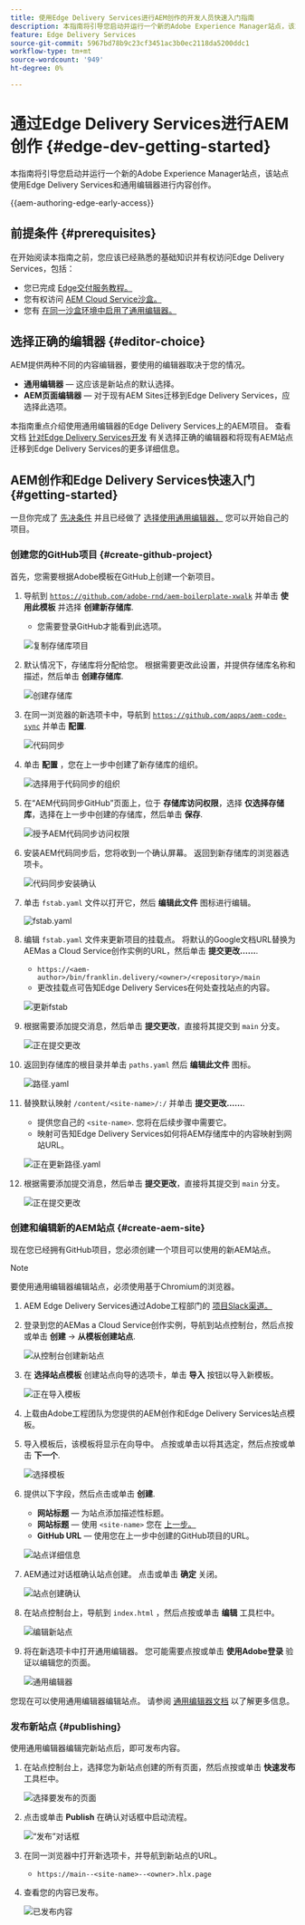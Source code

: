 ```yaml
---
title: 使用Edge Delivery Services进行AEM创作的开发人员快速入门指南
description: 本指南将引导您启动并运行一个新的Adobe Experience Manager站点，该站点使用Edge Delivery Services和通用编辑器进行内容创作
feature: Edge Delivery Services
source-git-commit: 5967bd78b9c23cf3451ac3b0ec2118da5200ddc1
workflow-type: tm+mt
source-wordcount: '949'
ht-degree: 0%

---
```



# 通过Edge Delivery Services进行AEM创作 {#edge-dev-getting-started}

本指南将引导您启动并运行一个新的Adobe Experience Manager站点，该站点使用Edge Delivery Services和通用编辑器进行内容创作。

{{aem-authoring-edge-early-access}}

## 前提条件 {#prerequisites}

在开始阅读本指南之前，您应该已经熟悉的基础知识并有权访问Edge Delivery Services，包括：

* 您已完成 [Edge交付服务教程。](/help/edge/developer/tutorial.md)
* 您有权访问 [AEM Cloud Service沙盒。](/help/implementing/cloud-manager/getting-access-to-aem-in-cloud/introduction-sandbox-programs.md)
* 您有 [在同一沙盒环境中启用了通用编辑器。](/help/implementing/universal-editor/getting-started.md)

## 选择正确的编辑器 {#editor-choice}

AEM提供两种不同的内容编辑器，要使用的编辑器取决于您的情况。

* **通用编辑器**  — 这应该是新站点的默认选择。
* **AEM页面编辑器**  — 对于现有AEM Sites迁移到Edge Delivery Services，应选择此选项。

本指南重点介绍使用通用编辑器的Edge Delivery Services上的AEM项目。 查看文档 [针对Edge Delivery Services开发](/help/edge/developing.md) 有关选择正确的编辑器和将现有AEM站点迁移到Edge Delivery Services的更多详细信息。

## AEM创作和Edge Delivery Services快速入门 {#getting-started}

一旦你完成了 [先决条件](#prerequisites) 并且已经做了 [选择使用通用编辑器，](#editor-choice) 您可以开始自己的项目。

### 创建您的GitHub项目 {#create-github-project}

首先，您需要根据Adobe模板在GitHub上创建一个新项目。

1. 导航到 [`https://github.com/adobe-rnd/aem-boilerplate-xwalk`](https://github.com/adobe-rnd/aem-boilerplate-xwalk) 并单击 **使用此模板** 并选择 **创建新存储库**.

   * 您需要登录GitHub才能看到此选项。

   ![复制存储库项目](assets/edge-dev-getting-started/use-template-project.png)

1. 默认情况下，存储库将分配给您。 根据需要更改此设置，并提供存储库名称和描述，然后单击 **创建存储库**.

   ![创建存储库](assets/edge-dev-getting-started/create-repo.png)

1. 在同一浏览器的新选项卡中，导航到 [`https://github.com/apps/aem-code-sync`](https://github.com/apps/aem-code-sync) 并单击 **配置**.

   ![代码同步](assets/edge-dev-getting-started/configure-code-sync.png)

1. 单击 **配置** ，您在上一步中创建了新存储库的组织。

   ![选择用于代码同步的组织](assets/edge-dev-getting-started/code-sync-org.png)

1. 在“AEM代码同步GitHub”页面上，位于 **存储库访问权限**，选择 **仅选择存储库**，选择在上一步中创建的存储库，然后单击 **保存**.

   ![授予AEM代码同步访问权限](assets/edge-dev-getting-started/grant-code-sync-acces.png)

1. 安装AEM代码同步后，您将收到一个确认屏幕。 返回到新存储库的浏览器选项卡。

   ![代码同步安装确认](assets/edge-dev-getting-started/confirmation.png)

1. 单击 `fstab.yaml` 文件以打开它，然后 **编辑此文件** 图标进行编辑。

   ![fstab.yaml](assets/edge-dev-getting-started/fstab.png)

1. 编辑 `fstab.yaml` 文件来更新项目的挂载点。 将默认的Google文档URL替换为AEMas a Cloud Service创作实例的URL，然后单击 **提交更改……**.

   * `https://<aem-author>/bin/franklin.delivery/<owner>/<repository>/main`
   * 更改挂载点可告知Edge Delivery Services在何处查找站点的内容。

   ![更新fstab](assets/edge-dev-getting-started/fstab-update.png)

1. 根据需要添加提交消息，然后单击 **提交更改**，直接将其提交到 `main` 分支。

   ![正在提交更改](assets/edge-dev-getting-started/commit-fstab-changes.png)

1. 返回到存储库的根目录并单击 `paths.yaml` 然后 **编辑此文件** 图标。

   ![路径.yaml](assets/edge-dev-getting-started/paths.png)

1. 替换默认映射 `/content/<site-name>/:/` 并单击 **提交更改……**.

   * 提供您自己的 `<site-name>`. 您将在后续步骤中需要它。
   * 映射可告知Edge Delivery Services如何将AEM存储库中的内容映射到网站URL。

   ![正在更新路径.yaml](assets/edge-dev-getting-started/paths-update.png)

1. 根据需要添加提交消息，然后单击 **提交更改**，直接将其提交到 `main` 分支。

   ![正在提交更改](assets/edge-dev-getting-started/commit-fstab-changes.png)

### 创建和编辑新的AEM站点 {#create-aem-site}

现在您已经拥有GitHub项目，您必须创建一个项目可以使用的新AEM站点。

>[!NOTE]
>
>要使用通用编辑器编辑站点，必须使用基于Chromium的浏览器。

1. AEM Edge Delivery Services通过Adobe工程部门的 [项目Slack渠道。](/help/edge/docs/slack.md)

1. 登录到您的AEMas a Cloud Service创作实例，导航到站点控制台，然后点按或单击 **创建** -> **从模板创建站点**.

   ![从控制台创建新站点](assets/edge-dev-getting-started/create-site-console.png)

1. 在 **选择站点模板** 创建站点向导的选项卡，单击 **导入** 按钮以导入新模板。

   ![正在导入模板](assets/edge-dev-getting-started/site-templates.png)

1. 上载由Adobe工程团队为您提供的AEM创作和Edge Delivery Services站点模板。

1. 导入模板后，该模板将显示在向导中。 点按或单击以将其选定，然后点按或单击 **下一个**.

   ![选择模板](assets/edge-dev-getting-started/select-template.png)

1. 提供以下字段，然后点击或单击 **创建**.

   * **网站标题**  — 为站点添加描述性标题。
   * **网站标题**  — 使用 `<site-name>` 您在 [上一步。](#create-github-project)
   * **GitHub URL**  — 使用您在上一步中创建的GitHub项目的URL。

   ![站点详细信息](assets/edge-dev-getting-started/create-site-details.png)

1. AEM通过对话框确认站点创建。 点击或单击 **确定** 关闭。

   ![站点创建确认](assets/edge-dev-getting-started/site-creation-confirmation.png)

1. 在站点控制台上，导航到 `index.html` ，然后点按或单击 **编辑** 工具栏中。

   ![编辑新站点](assets/edge-dev-getting-started/new-site.png)

1. 将在新选项卡中打开通用编辑器。 您可能需要点按或单击 **使用Adobe登录** 验证以编辑您的页面。

   ![通用编辑器](assets/edge-dev-getting-started/universal-editor.png)

您现在可以使用通用编辑器编辑站点。 请参阅 [通用编辑器文档](/help/implementing/universal-editor/authoring.md) 以了解更多信息。

### 发布新站点 {#publishing}

使用通用编辑器编辑完新站点后，即可发布内容。

1. 在站点控制台上，选择您为新站点创建的所有页面，然后点按或单击 **快速发布** 工具栏中。

   ![选择要发布的页面](assets/edge-dev-getting-started/publishing.png)

1. 点击或单击 **Publish** 在确认对话框中启动流程。

   ![“发布”对话框](assets/edge-dev-getting-started/publish-confirmation.png)

1. 在同一浏览器中打开新选项卡，并导航到新站点的URL。

   * `https://main--<site-name>--<owner>.hlx.page`

1. 查看您的内容已发布。

   ![已发布内容](assets/edge-dev-getting-started/published-site.png)
